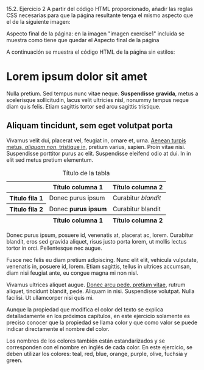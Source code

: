 15.2. Ejercicio 2
A partir del código HTML proporcionado, añadir las reglas CSS necesarias para que la página resultante tenga el mismo aspecto que el de la siguiente imagen:

Aspecto final de la página: 
en la imagen "imagen exercise1" incluida se muestra como tiene que quedar el Aspecto final de la página

A continuación se muestra el código HTML de la página sin estilos:

<!DOCTYPE html PUBLIC "-//W3C//DTD XHTML 1.0 Transitional//EN" "http://www.w3.org/TR/xhtml1/DTD/xhtml1-transitional.dtd">
<html xmlns="http://www.w3.org/1999/xhtml">
<head>
<meta http-equiv="Content-Type" content="text/html; charset=utf-8" />
<title>Ejercicio de selectores</title>
</head>
 
<body>
<h1 id="titulo">Lorem ipsum dolor sit amet</h1>
 
<p>Nulla pretium. Sed tempus nunc vitae neque. <strong>Suspendisse gravida</strong>, metus a scelerisque sollicitudin, lacus velit 
ultricies nisl, nonummy tempus neque diam quis felis. <span class="destacado">Etiam sagittis tortor</span> sed arcu sagittis tristique.</p>
 
<h2 id="subtitulo">Aliquam tincidunt, sem eget volutpat porta</h2>
 
<p>Vivamus velit dui, placerat vel, feugiat in, ornare et, urna.  <a href="#">Aenean turpis metus, <em>aliquam non</em>, tristique in</a>, pretium varius, sapien. Proin vitae nisi.  Suspendisse <span class="especial">porttitor purus ac elit</span>. Suspendisse eleifend odio at dui. In in elit sed metus pretium elementum.</p>
 
<table summary="Descripción de la tabla y su contenido">
<caption>Título de la tabla</caption>
<thead>
  <tr>
    <th scope="col"></th>
    <th scope="col" class="especial">Título columna 1</th>
    <th scope="col" class="especial">Título columna 2</th>
  </tr>
</thead>
 
<tfoot>
  <tr>
    <th scope="col"></th>
    <th scope="col">Título columna 1</th>
    <th scope="col">Título columna 2</th>
  </tr>
</tfoot>
 
<tbody>
  <tr>
    <th scope="row" class="especial">Título fila 1</th>
    <td>Donec purus ipsum</td>
    <td>Curabitur <em>blandit</em></td>
  </tr>
  <tr>
    <th scope="row">Título fila 2</th>
    <td>Donec <strong>purus ipsum</strong></td>
    <td>Curabitur blandit</td>
  </tr>
</tbody>
</table>
 
<div id="adicional">
<p>Donec purus ipsum, posuere id, venenatis at, <span>placerat ac, lorem</span>. Curabitur blandit, eros sed gravida aliquet, risus justo 
porta lorem, ut mollis lectus tortor in orci. Pellentesque nec augue.</p>
 
<p>Fusce nec felis eu diam pretium adipiscing. <span id="especial">Nunc elit elit, vehicula vulputate</span>, venenatis in, 
posuere id, lorem. Etiam sagittis, tellus in ultrices accumsan, diam nisi feugiat ante, eu congue magna mi non nisl.</p>
 
<p>Vivamus ultrices aliquet augue. <a href="#">Donec arcu pede, pretium vitae</a>, rutrum aliquet, tincidunt blandit, pede. 
Aliquam in nisi. Suspendisse volutpat. Nulla facilisi. Ut ullamcorper nisi quis mi.</p>
</div>
 
</body>
</html>
Aunque la propiedad que modifica el color del texto se explica detalladamente en los próximos capítulos, en este ejercicio solamente es preciso conocer que la propiedad se llama color y que como valor se puede indicar directamente el nombre del color.

Los nombres de los colores también están estandarizados y se corresponden con el nombre en inglés de cada color. En este ejercicio, se deben utilizar los colores: teal, red, blue, orange, purple, olive, fuchsia y green.